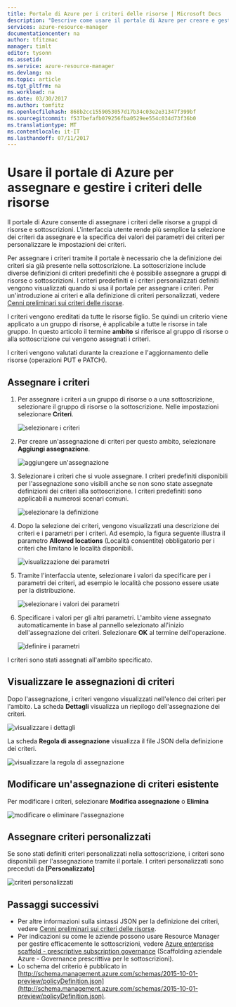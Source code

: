 ```yaml
---
title: Portale di Azure per i criteri delle risorse | Microsoft Docs
description: "Descrive come usare il portale di Azure per creare e gestire i criteri di Resource Manager. È possibile applicare i criteri alla sottoscrizione o a gruppi di risorse."
services: azure-resource-manager
documentationcenter: na
author: tfitzmac
manager: timlt
editor: tysonn
ms.assetid: 
ms.service: azure-resource-manager
ms.devlang: na
ms.topic: article
ms.tgt_pltfrm: na
ms.workload: na
ms.date: 03/30/2017
ms.author: tomfitz
ms.openlocfilehash: 868b2cc1559053057d17b34c03e2e31347f399bf
ms.sourcegitcommit: f537befafb079256fba0529ee554c034d73f36b0
ms.translationtype: MT
ms.contentlocale: it-IT
ms.lasthandoff: 07/11/2017
---
```

# <a name="use-azure-portal-to-assign-and-manage-resource-policies"></a>Usare il portale di Azure per assegnare e gestire i criteri delle risorse
Il portale di Azure consente di assegnare i criteri delle risorse a gruppi di risorse e sottoscrizioni. L'interfaccia utente rende più semplice la selezione dei criteri da assegnare e la specifica dei valori dei parametri dei criteri per personalizzare le impostazioni dei criteri. 

Per assegnare i criteri tramite il portale è necessario che la definizione dei criteri sia già presente nella sottoscrizione. La sottoscrizione include diverse definizioni di criteri predefiniti che è possibile assegnare a gruppi di risorse o sottoscrizioni. I criteri predefiniti e i criteri personalizzati definiti vengono visualizzati quando si usa il portale per assegnare i criteri. Per un'introduzione ai criteri e alla definizione di criteri personalizzati, vedere [Cenni preliminari sui criteri delle risorse](resource-manager-policy.md).

I criteri vengono ereditati da tutte le risorse figlio. Se quindi un criterio viene applicato a un gruppo di risorse, è applicabile a tutte le risorse in tale gruppo. In questo articolo il termine **ambito** si riferisce al gruppo di risorse o alla sottoscrizione cui vengono assegnati i criteri. 

I criteri vengono valutati durante la creazione e l'aggiornamento delle risorse (operazioni PUT e PATCH).

## <a name="assign-a-policy"></a>Assegnare i criteri

1. Per assegnare i criteri a un gruppo di risorse o a una sottoscrizione, selezionare il gruppo di risorse o la sottoscrizione. Nelle impostazioni selezionare **Criteri**.

   ![selezionare i criteri](./media/resource-manager-policy-portal/select-policies.png)

2. Per creare un'assegnazione di criteri per questo ambito, selezionare **Aggiungi assegnazione**.

   ![aggiungere un'assegnazione](./media/resource-manager-policy-portal/add-assignment.png)

3. Selezionare i criteri che si vuole assegnare. I criteri predefiniti disponibili per l'assegnazione sono visibili anche se non sono state assegnate definizioni dei criteri alla sottoscrizione. I criteri predefiniti sono applicabili a numerosi scenari comuni.

   ![selezionare la definizione](./media/resource-manager-policy-portal/select-definition.png)

4. Dopo la selezione dei criteri, vengono visualizzati una descrizione dei criteri e i parametri per i criteri. Ad esempio, la figura seguente illustra il parametro **Allowed locations** (Località consentite) obbligatorio per i criteri che limitano le località disponibili.

   ![visualizzazione dei parametri](./media/resource-manager-policy-portal/show-parameters.png)

5. Tramite l'interfaccia utente, selezionare i valori da specificare per i parametri dei criteri, ad esempio le località che possono essere usate per la distribuzione.

   ![selezionare i valori dei parametri](./media/resource-manager-policy-portal/select-parameters.png)

6. Specificare i valori per gli altri parametri. L'ambito viene assegnato automaticamente in base al pannello selezionato all'inizio dell'assegnazione dei criteri. Selezionare **OK** al termine dell'operazione.

   ![definire i parametri](./media/resource-manager-policy-portal/define-parameters.png)

  I criteri sono stati assegnati all'ambito specificato.

## <a name="view-policy-assignments"></a>Visualizzare le assegnazioni di criteri

Dopo l'assegnazione, i criteri vengono visualizzati nell'elenco dei criteri per l'ambito. La scheda **Dettagli** visualizza un riepilogo dell'assegnazione dei criteri.

![visualizzare i dettagli](./media/resource-manager-policy-portal/show-details.png)

La scheda **Regola di assegnazione** visualizza il file JSON della definizione dei criteri.

![visualizzare la regola di assegnazione](./media/resource-manager-policy-portal/show-assignment-rule.png)

## <a name="change-an-existing-policy-assignment"></a>Modificare un'assegnazione di criteri esistente

Per modificare i criteri, selezionare **Modifica assegnazione** o **Elimina**

![modificare o eliminare l'assegnazione](./media/resource-manager-policy-portal/edit-delete-policy.png)

## <a name="assign-custom-policies"></a>Assegnare criteri personalizzati

Se sono stati definiti criteri personalizzati nella sottoscrizione, i criteri sono disponibili per l'assegnazione tramite il portale. I criteri personalizzati sono preceduti da **[Personalizzato]**

![criteri personalizzati](./media/resource-manager-policy-portal/show-custom-policy.png)

## <a name="next-steps"></a>Passaggi successivi
* Per altre informazioni sulla sintassi JSON per la definizione dei criteri, vedere [Cenni preliminari sui criteri delle risorse](resource-manager-policy.md).
* Per indicazioni su come le aziende possono usare Resource Manager per gestire efficacemente le sottoscrizioni, vedere [Azure enterprise scaffold - prescriptive subscription governance](resource-manager-subscription-governance.md) (Scaffolding aziendale Azure - Governance prescrittiva per le sottoscrizioni).
* Lo schema del criterio è pubblicato in [http://schema.management.azure.com/schemas/2015-10-01-preview/policyDefinition.json](http://schema.management.azure.com/schemas/2015-10-01-preview/policyDefinition.json). 

